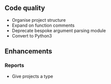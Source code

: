 ## Code quality

* Organise project structure
* Expand on function comments
* Deprecate bespoke argument parsing module
* Convert to Python3

## Enhancements

### Reports

* Give projects a type
